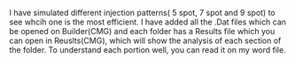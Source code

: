 I have simulated different injection patterns( 5 spot, 7 spot and 9 spot) to see whcih one is the most efficient. I have added 
all the .Dat files which can be opened on Builder(CMG) and each folder has a Results file which you can open in Reuslts(CMG),
which will show the analysis of each section of the folder. To understand each portion well, you can read it on my word file.
